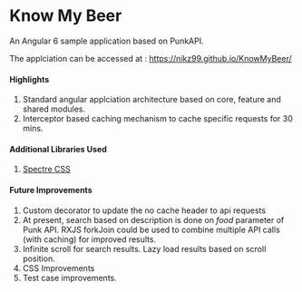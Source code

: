 # Know My Beer

An Angular 6 sample application based on PunkAPI.

The applciation can be accessed at : https://nikz99.github.io/KnowMyBeer/

#### Highlights
1. Standard angular applciation architecture based on core, feature and shared modules.
2. Interceptor based caching mechanism to cache specific requests for 30 mins.


#### Additional Libraries Used
1. [Spectre CSS](https://picturepan2.github.io/spectre/)


#### Future Improvements
1. Custom decorator to update the no cache header to api requests
2. At present, search based on description is done on *food* parameter of Punk API. RXJS forkJoin could be used to combine multiple API calls (with caching) for improved results.
3. Infinite scroll for search results. Lazy load results based on scroll position.
4. CSS Improvements
5. Test case improvements.
